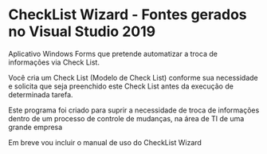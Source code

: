 # CheckList Wizard - Fontes gerados no Visual Studio 2019

Aplicativo Windows Forms que pretende automatizar a troca de informações via Check List.

Você cria um Check List (Modelo de Check List) conforme sua necessidade e solicita que seja preenchido este Check List antes da execução de determinada tarefa.

Este programa foi criado para suprir a necessidade de troca de informações dentro de um processo de controle de mudanças, na área de TI de uma grande empresa

Em breve vou incluir o manual de uso do CheckList Wizard
